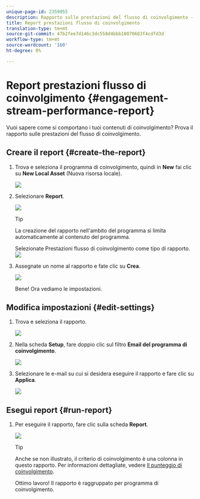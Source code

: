 ```yaml
---
unique-page-id: 2359955
description: Rapporto sulle prestazioni del flusso di coinvolgimento - Documenti Marketo - Documentazione del prodotto
title: Report prestazioni flusso di coinvolgimento
translation-type: tm+mt
source-git-commit: 47b2fee7d146c3dc558d4bbb10070683f4cdfd3d
workflow-type: tm+mt
source-wordcount: '160'
ht-degree: 0%

---
```



# Report prestazioni flusso di coinvolgimento {#engagement-stream-performance-report}

Vuoi sapere come si comportano i tuoi contenuti di coinvolgimento? Prova il rapporto sulle prestazioni del flusso di coinvolgimento.

## Creare il report {#create-the-report}

1. Trova e seleziona il programma di coinvolgimento, quindi in **New** fai clic su **New Local Asset** (Nuova risorsa locale).

   ![](assets/localassetnutring.jpg)

1. Selezionare **Report**.

   ![](assets/image2014-9-15-18-3a23-3a59.png)

   >[!TIP]
   >
   >La creazione del rapporto nell&#39;ambito del programma si limita automaticamente al contenuto del programma.

   Selezionate Prestazioni flusso di coinvolgimento come tipo di rapporto.
   ![](assets/engagementreportchoose.png)

1. Assegnate un nome al rapporto e fate clic su **Crea**.

   ![](assets/image2014-9-15-18-3a24-3a23.png)

   Bene! Ora vediamo le impostazioni.

## Modifica impostazioni {#edit-settings}

1. Trova e seleziona il rapporto.

   ![](assets/engagementperformancereport.jpg)

1. Nella scheda **Setup**, fare doppio clic sul filtro **Email del programma di coinvolgimento**.

   ![](assets/image2014-9-15-18-3a25-3a4.png)

1. Selezionare le e-mail su cui si desidera eseguire il rapporto e fare clic su **Applica**.

   ![](assets/engagementfilter.jpg)

## Esegui report {#run-report}

1. Per eseguire il rapporto, fare clic sulla scheda **Report**.

   ![](assets/image2014-9-15-18-3a25-3a15.png)

   >[!TIP]
   >
   >
   >Anche se non illustrato, il criterio di coinvolgimento è una colonna in questo rapporto. Per informazioni dettagliate, vedere [Il punteggio di coinvolgimento](understanding-the-engagement-score.md).

   Ottimo lavoro! Il rapporto è raggruppato per programma di coinvolgimento.

